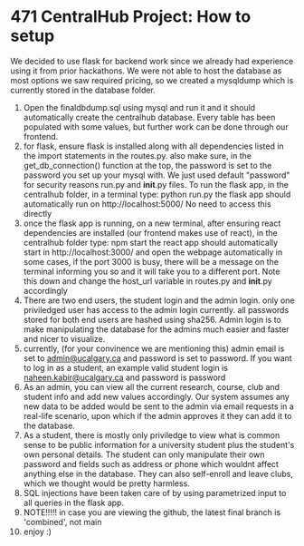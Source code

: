 # 471 CentralHub Project: How to setup

We decided to use flask for backend work since we already had experience using it from prior hackathons.
We were not able to host the database as most options we saw required pricing, so we created a mysqldump
which is currently stored in the database folder.

1) Open the finaldbdump.sql using mysql and run it and it should automatically create the centralhub
   database. Every table has been populated with some values, but further work can be done through our frontend.
2) for flask, ensure flask is installed along with all dependencies listed in the import statements in the routes.py.
   also make sure, in the get_db_connection() function at the top, the password is set to the password you set up
   your mysql with. We just used default "password" for security reasons
   run.py and __init__.py files. To run the flask app, in the centralhub folder, in a terminal type:
   python run.py
   the flask app should automatically run on http://localhost:5000/
   No need to access this directly
3) once the flask app is running, on a new terminal, after ensuring react dependencies are installed (our frontend makes use of react), in the centralhub folder type:
   npm start
   the react app should automatically start in http://localhost:3000/ and open the webpage automatically
   in some cases, if the port 3000 is busy, there will be a message on the terminal informing you so and it will take
   you to a different port. Note this down and change the host_url variable in routes.py and __init__.py accordingly
4) There are two end users, the student login and the admin login. only one priviledged user has access to the admin login currently.
   all passwords stored for both end users are hashed using sha256.
   Admin login is to make manipulating the database for the admins much easier and faster and nicer to visualize.
5) currently, (for your convinence we are mentioning this) admin email is set to admin@ucalgary.ca and password is set to password.
   If you want to log in as a student, an example valid student login is naheen.kabir@ucalgary.ca and password is password
6) As an admin, you can view all the current research, course, club and student info and add new values accordingly. Our system assumes any new data to be added would be sent to the admin via email requests in a real-life scenario, upon which if the admin approves it they can add it to the database.
7) As a student, there is mostly only priviledge to view what is common sense to be public information for a university student
   plus the student's own personal details. The student can only manipulate their own password and fields such as address or phone which wouldnt affect anything else in the database. They can also self-enroll and leave clubs, which we thought would be pretty harmless.
8) SQL injections have been taken care of by using parametrized input to all queries in the flask app.
9) NOTE!!!!! in case you are viewing the github, the latest final branch is 'combined', not main
10) enjoy :)   
